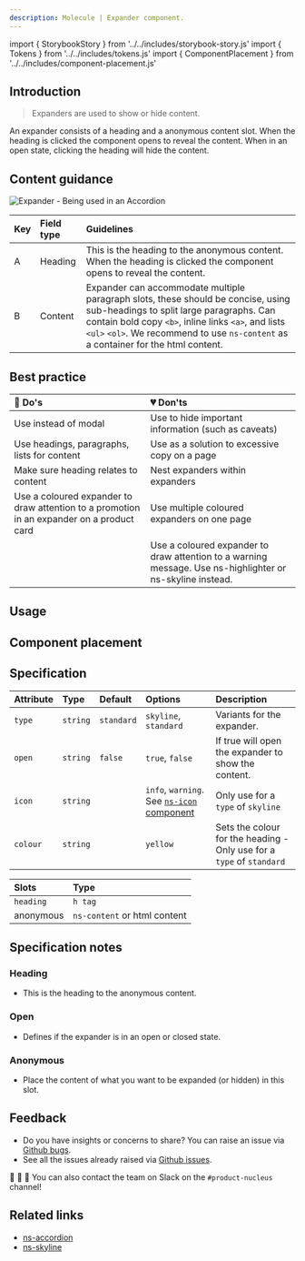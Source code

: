 ```yaml
---
description: Molecule | Expander component.
---
```


import { StorybookStory } from '../../includes/storybook-story.js'
import { Tokens } from '../../includes/tokens.js'
import { ComponentPlacement } from '../../includes/component-placement.js'

## Introduction

> Expanders are used to show or hide content.

An expander consists of a heading and a anonymous content slot.  When the heading is clicked the component opens to reveal the content. When in an open state, clicking the heading will hide the content.

## Content guidance

![Expander - Being used in an Accordion](https://user-images.githubusercontent.com/45626534/75039379-7315b080-54b0-11ea-9816-8b679a290a19.png)

| Key | Field type | Guidelines |
| :--- | :--- | :--- |
| A | Heading | This is the heading to the anonymous content. When the heading is clicked the component opens to reveal the content.   |
| B | Content | Expander can accommodate multiple paragraph slots, these should be concise, using sub-headings to split large paragraphs. Can contain bold copy `<b>`, inline links `<a>`, and lists `<ul>` `<ol>`. We recommend to use `ns-content` as a container for the html content.|

## Best practice

| 💚 Do's | 💔 Don'ts |
| :--- | :--- |
| Use instead of modal | Use to hide important information (such as caveats) |
| Use headings, paragraphs, lists for content | Use as a solution to excessive copy on a page |
| Make sure heading relates to content | Nest expanders within expanders |
| Use a coloured expander to draw attention to a promotion in an expander on a product card | Use multiple coloured expanders on one page |
|  | Use a coloured expander to draw attention to a warning message. Use ns-highlighter or ns-skyline instead. |

## Usage

<StorybookStory story="components-ns-expander--expander"></StorybookStory>

## Component placement

<ComponentPlacement component="ns-expander" parentComponents="ns-accordion,ns-skyline,ns-card,ns-content,ns-product-card,ns-selector"></ComponentPlacement>

## Specification

| Attribute | Type | Default   | Options   | Description |
| :--- | :--- | :--- | :--- | :--- |
| `type` | `string` | `standard` | `skyline`, `standard` | Variants for the expander. |
| `open` | `string` | `false` | `true`, `false` | If true will open the expander to show the content. |
| `icon` | `string` |  | `info`, `warning`. See [`ns-icon` component](https://britishgas.design/components/ns-icon) | Only use for a `type` of `skyline` |
| `colour` | `string` |  | `yellow` | Sets the colour for the heading - Only use for a `type` of `standard` |

| Slots | Type |
| :--- | :--- |
| `heading` | `h tag`      |
| anonymous | `ns-content` or html content  |

## Specification notes

### Heading

* This is the heading to the anonymous content.

### Open

* Defines if the expander is in an open or closed state.

### Anonymous

* Place the content of what you want to be expanded (or hidden) in this slot.

<Tokens component="expander"></Tokens>

## Feedback

* Do you have insights or concerns to share? You can raise an issue via [Github bugs](https://github.com/ConnectedHomes/nucleus/issues/new?assignees=&labels=Bug&template=a--bug-report.md&title=[bug]%20[ns-expander]).
* See all the issues already raised via [Github issues](https://github.com/connectedHomes/nucleus/issues?utf8=%E2%9C%93&q=is%3Aopen+is%3Aissue+label%3ABug+[ns-expander]).

💩 🎉 🦄 You can also contact the team on Slack on the `#product-nucleus` channel!

## Related links

* [ns-accordion](components/ns-accordion.md)
* [ns-skyline](components/ns-skyline.md)
